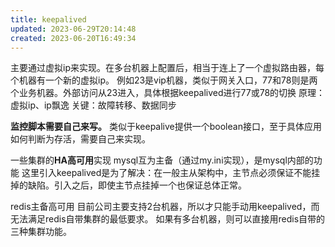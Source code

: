 ```yaml
---
title: keepalived
updated: 2023-06-29T20:14:48
created: 2023-06-20T16:49:34
---
```


主要通过虚拟ip来实现。在多台机器上配置后，相当于连上了一个虚拟路由器，每个机器有一个新的虚拟ip。
例如23是vip机器，类似于网关入口，77和78则是两个业务机器。外部访问从23进入，具体根据keepalived进行77或78的切换
原理：虚拟ip、ip飘逸
关键：故障转移、数据同步

**监控脚本需要自己来写。**
类似于keepalive提供一个boolean接口，至于具体应用如何判断为存活，需要自己来实现。

一些集群的**HA高可用**实现
mysql互为主备（通过my.ini实现），是mysql内部的功能
这里引入keepalived是为了解决：在一般主从架构中，主节点必须保证不能挂掉的缺陷。引入之后，即使主节点挂掉一个也保证总体正常。

redis主备高可用
目前公司主要支持2台机器，所以才只能手动用keepalived，而无法满足redis自带集群的最低要求。
如果有多台机器，则可以直接用redis自带的三种集群功能。
